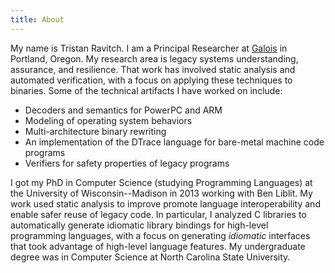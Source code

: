 ```yaml
---
title: About
---
```


My name is Tristan Ravitch. I am a Principal Researcher at [Galois](https://galois.com/) in Portland, Oregon. My research area is legacy systems understanding, assurance, and resilience. That work has involved static analysis and automated verification, with a focus on applying these techniques to binaries. Some of the technical artifacts I have worked on include:
* Decoders and semantics for PowerPC and ARM
* Modeling of operating system behaviors
* Multi-architecture binary rewriting
* An implementation of the DTrace language for bare-metal machine code programs
* Verifiers for safety properties of legacy programs


I got my PhD in Computer Science (studying Programming Languages) at the University of Wisconsin--Madison in 2013 working with Ben Liblit.  My work used static analysis to improve promote language interoperability and enable safer reuse of legacy code.  In particular, I analyzed C libraries to automatically generate idiomatic library bindings for high-level programming languages, with a focus on generating *idiomatic* interfaces that took advantage of high-level language features.  My undergraduate degree was in Computer Science at North Carolina State University.


